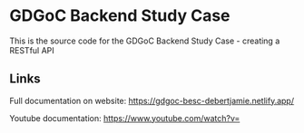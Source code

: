 # GDGoC Backend Study Case

This is the source code for the GDGoC Backend Study Case - creating a RESTful API

## Links

Full documentation on website: https://gdgoc-besc-debertjamie.netlify.app/

Youtube documentation: https://www.youtube.com/watch?v=
